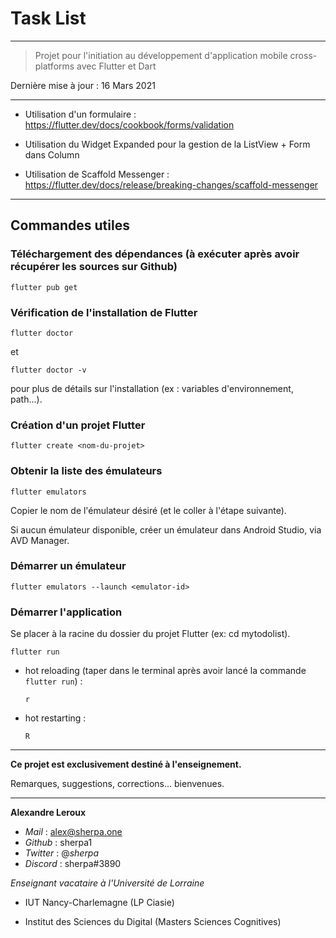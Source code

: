 # Task List

---

> Projet pour l'initiation au développement d'application mobile cross-platforms avec Flutter et Dart

Dernière mise à jour : 16 Mars 2021

---

- Utilisation d'un formulaire : https://flutter.dev/docs/cookbook/forms/validation

- Utilisation du Widget Expanded pour la gestion de la ListView + Form dans Column

- Utilisation de Scaffold Messenger :
  https://flutter.dev/docs/release/breaking-changes/scaffold-messenger

---

## Commandes utiles

### Téléchargement des dépendances (à exécuter après avoir récupérer les sources sur Github)

`flutter pub get`

### Vérification de l'installation de Flutter

`flutter doctor`

et

`flutter doctor -v`

pour plus de détails sur l'installation (ex : variables d'environnement, path...).

### Création d'un projet Flutter

`flutter create <nom-du-projet>`

### Obtenir la liste des émulateurs

`flutter emulators`

Copier le nom de l'émulateur désiré (et le coller à l'étape suivante).

Si aucun émulateur disponible, créer un émulateur dans Android Studio, via AVD Manager.

### Démarrer un émulateur

`flutter emulators --launch <emulator-id>`

### Démarrer l'application

Se placer à la racine du dossier du projet Flutter (ex: cd mytodolist).

`flutter run`

- hot reloading (taper dans le terminal après avoir lancé la commande `flutter run`) :

  `r`

- hot restarting :

  `R`

---

**Ce projet est exclusivement destiné à l'enseignement.**

Remarques, suggestions, corrections... bienvenues.

---

**Alexandre Leroux**

- _Mail_ : alex@sherpa.one
- _Github_ : sherpa1
- _Twitter_ : @_sherpa_
- _Discord_ : sherpa#3890

_Enseignant vacataire à l'Université de Lorraine_

- IUT Nancy-Charlemagne (LP Ciasie)

- Institut des Sciences du Digital (Masters Sciences Cognitives)
